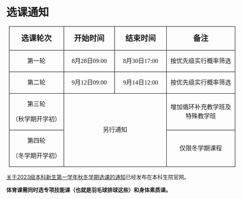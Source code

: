 # 选课通知

<table class="MsoNormalTable" border="1" cellspacing="0" cellpadding="0" width="895" style="width:597px;border:none;margin-left:7px;"><tbody><tr style="mso-yfti-irow:0;mso-yfti-firstrow:yes;height:1.0cm"><td width="215" style="width:143px;border:solid #000 1px;padding:0cm 7px 0cm 7px;height:1.0cm"><p class="MsoNormal" style="text-align:center;line-height:150%;mso-pagination:widow-orphan;layout-grid-mode:char;text-align:center;"><strong><span style="font-size:20px;line-height:150%;font-family:仿宋;">选课轮次</span></strong></p></td><td width="199" style="width:132px;border:solid #000 1px;border-left:none;mso-border-left-alt:solid #000 1px;padding:0cm 7px 0cm 7px;height:1.0cm"><p class="MsoNormal" style="text-align:center;line-height:150%;mso-pagination:widow-orphan;layout-grid-mode:char;text-align:center;"><strong><span style="font-size:20px;line-height:150%;font-family:仿宋;">开始时间</span></strong></p></td><td width="201" style="width:134px;border:solid #000 1px;border-left:none;mso-border-left-alt:solid #000 1px;padding:0cm 7px 0cm 7px;height:1.0cm"><p class="MsoNormal" style="text-align:center;line-height:150%;mso-pagination:widow-orphan;layout-grid-mode:char;text-align:center;"><strong><span style="font-size:20px;line-height:150%;font-family:仿宋;">结束时间</span></strong></p></td><td width="281" style="width:188px;border:solid #000 1px;border-left:none;mso-border-left-alt:solid #000 1px;padding:0cm 7px 0cm 7px;height:1.0cm"><p class="MsoNormal" style="text-align:center;line-height:150%;mso-pagination:widow-orphan;layout-grid-mode:char;text-align:center;"><strong><span style="font-size:20px;line-height:150%;font-family:仿宋;">备注</span></strong></p></td></tr><tr style="mso-yfti-irow:1;height:1.0cm"><td width="215" style="width:143px;border:solid #000 1px;border-top:none;mso-border-top-alt:solid #000 1px;padding:0cm 7px 0cm 7px;height:1.0cm"><p class="MsoNormal" style="text-align:center;line-height:150%;mso-pagination:widow-orphan;layout-grid-mode:char;text-align:center;"><span style="font-size:16px;line-height:150%;font-family:仿宋;">第一轮</span></p></td><td width="199" style="width:132px;border-top:none;border-left:none;border-bottom:solid #000 1px;border-right:solid #000 1px;mso-border-top-alt:solid #000 1px;mso-border-left-alt:solid #000 1px;padding:0cm 7px 0cm 7px;height:1.0cm"><p class="MsoNormal" style="text-align:center;line-height:150%;mso-pagination:widow-orphan;layout-grid-mode:char;text-align:center;"><span lang="EN-US" style="font-size:16px;line-height:150%;font-family:仿宋;">8</span><span style="font-size:16px;line-height:150%;font-family:仿宋;">月<span lang="EN-US">28</span>日<span lang="EN-US">09:00</span></span></p></td><td width="201" style="width:134px;border-top:none;border-left:none;border-bottom:solid #000 1px;border-right:solid #000 1px;mso-border-top-alt:solid #000 1px;mso-border-left-alt:solid #000 1px;padding:0cm 7px 0cm 7px;height:1.0cm"><p class="MsoNormal" style="text-align:center;line-height:150%;mso-pagination:widow-orphan;layout-grid-mode:char;text-align:center;"><span lang="EN-US" style="font-size:16px;line-height:150%;font-family:仿宋;">8</span><span style="font-size:16px;line-height:150%;font-family:仿宋;">月<span lang="EN-US">30</span>日<span lang="EN-US">17:00</span></span></p></td><td width="281" style="width:188px;border-top:none;border-left:none;border-bottom:solid #000 1px;border-right:solid #000 1px;mso-border-top-alt:solid #000 1px;mso-border-left-alt:solid #000 1px;padding:0cm 7px 0cm 7px;height:1.0cm"><p class="MsoNormal" style="text-align:center;line-height:150%;mso-pagination:widow-orphan;layout-grid-mode:char;text-align:center;"><span style="font-size:16px;line-height:150%;font-family:仿宋;">按优先级实行概率筛选</span></p></td></tr><tr style="mso-yfti-irow:2;height:1.0cm"><td width="215" style="width:143px;border:solid #000 1px;border-top:none;mso-border-top-alt:solid #000 1px;padding:0cm 7px 0cm 7px;height:1.0cm"><p class="MsoNormal" style="text-align:center;line-height:150%;mso-pagination:widow-orphan;layout-grid-mode:char;text-align:center;"><span style="font-size:16px;line-height:150%;font-family:仿宋;">第二轮</span></p></td><td width="199" style="width:132px;border-top:none;border-left:none;border-bottom:solid #000 1px;border-right:solid #000 1px;mso-border-top-alt:solid #000 1px;mso-border-left-alt:solid #000 1px;padding:0cm 7px 0cm 7px;height:1.0cm"><p class="MsoNormal" style="text-align:center;line-height:150%;mso-pagination:widow-orphan;layout-grid-mode:char;text-align:center;"><span lang="EN-US" style="font-size:16px;line-height:150%;font-family:仿宋;">9</span><span style="font-size:16px;line-height:150%;font-family:仿宋;">月<span lang="EN-US">12</span>日<span lang="EN-US">09:00</span></span></p></td><td width="201" style="width:134px;border-top:none;border-left:none;border-bottom:solid #000 1px;border-right:solid #000 1px;mso-border-top-alt:solid #000 1px;mso-border-left-alt:solid #000 1px;padding:0cm 7px 0cm 7px;height:1.0cm"><p class="MsoNormal" style="text-align:center;line-height:150%;mso-pagination:widow-orphan;layout-grid-mode:char;text-align:center;"><span lang="EN-US" style="font-size:16px;line-height:150%;font-family:仿宋;">9</span><span style="font-size:16px;line-height:150%;font-family:仿宋;">月<span lang="EN-US">14</span>日<span lang="EN-US">12:00</span></span></p></td><td width="281" style="width:188px;border-top:none;border-left:none;border-bottom:solid #000 1px;border-right:solid #000 1px;mso-border-top-alt:solid #000 1px;mso-border-left-alt:solid #000 1px;padding:0cm 7px 0cm 7px;height:1.0cm"><p class="MsoNormal" style="text-align:center;line-height:150%;mso-pagination:widow-orphan;layout-grid-mode:char;text-align:center;"><span style="font-size:16px;line-height:150%;font-family:仿宋;">按优先级实行概率筛选</span></p></td></tr><tr style="mso-yfti-irow:3;height:2.0cm"><td width="215" style="width:143px;border:solid #000 1px;border-top:none;mso-border-top-alt:solid #000 1px;padding:0cm 7px 0cm 7px;height:2.0cm"><p class="MsoNormal" style="text-align:center;line-height:150%;mso-pagination:widow-orphan;layout-grid-mode:char;text-align:center;"><span style="font-size:16px;line-height:150%;font-family:仿宋;">第三轮</span></p><p class="MsoNormal" style="text-align:center;line-height:150%;mso-pagination:widow-orphan;layout-grid-mode:char;text-align:center;"><span style="font-size:16px;line-height:150%;font-family:仿宋;">（秋学期开学初）</span></p></td><td width="399" colspan="2" rowspan="2" style="width:266px;border-top:none;border-left:none;border-bottom:solid #000 1px;border-right:solid #000 1px;mso-border-top-alt:solid #000 1px;mso-border-left-alt:solid #000 1px;padding:0cm 7px 0cm 7px;height:2.0cm"><p class="MsoNormal" style="text-align:center;line-height:150%;mso-pagination:widow-orphan;layout-grid-mode:char;text-align:center;"><span style="font-size:16px;line-height:150%;font-family:仿宋;">另行通知</span></p></td><td width="281" style="width:188px;border-top:none;border-left:none;border-bottom:solid #000 1px;border-right:solid #000 1px;mso-border-top-alt:solid #000 1px;mso-border-left-alt:solid #000 1px;padding:0cm 7px 0cm 7px;height:2.0cm"><p class="MsoNormal" style="text-align:center;line-height:150%;mso-pagination:widow-orphan;layout-grid-mode:char;text-align:center;"><span style="font-size:16px;line-height:150%;font-family:仿宋;">增加循环补充教学班及特殊教学班</span></p></td></tr><tr style="mso-yfti-irow:4;mso-yfti-lastrow:yes;height:1.0cm"><td width="215" style="width:143px;border:solid #000 1px;border-top:none;mso-border-top-alt:solid #000 1px;padding:0cm 7px 0cm 7px;height:1.0cm"><p class="MsoNormal" style="text-align:center;line-height:150%;mso-pagination:widow-orphan;layout-grid-mode:char;text-align:center;"><span style="font-size:16px;line-height:150%;font-family:仿宋;">第四轮</span></p><p class="MsoNormal" style="text-align:center;line-height:150%;mso-pagination:widow-orphan;layout-grid-mode:char;text-align:center;"><span style="font-size:16px;line-height:150%;font-family:仿宋;">（冬学期开学初）</span></p></td><td width="281" style="width:188px;border-top:none;border-left:none;border-bottom:solid #000 1px;border-right:solid #000 1px;mso-border-top-alt:solid #000 1px;mso-border-left-alt:solid #000 1px;padding:0cm 7px 0cm 7px;height:1.0cm"><p class="MsoNormal" style="text-align:center;line-height:150%;mso-pagination:widow-orphan;layout-grid-mode:char;text-align:center;"><span style="font-size:16px;line-height:150%;font-family:仿宋;">仅限冬学期课程</span></p></td></tr></tbody></table>

[关于2023级本科新生第一学年秋冬学期选课的通知](http://bksy.zju.edu.cn/2023/0805/c28418a2787833/page.htm)已经发布在本科生院官网。

**体育课需同时选专项技能课（也就是羽毛球排球这些）和身体素质课。**
